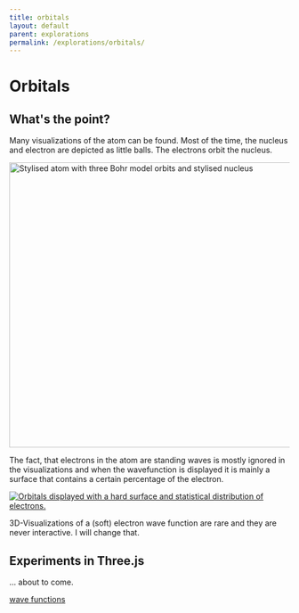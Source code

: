 ```yaml
---
title: orbitals
layout: default
parent: explorations
permalink: /explorations/orbitals/
---
```


# Orbitals

## What's the point?

Many visualizations of the atom can be found. Most of the time, the nucleus and electron are depicted as little balls. The electrons orbit the nucleus. 


<a title="SVG by Indolences.
Recoloring and ironing out some glitches done by Rainer Klute., CC BY-SA 3.0 &lt;http://creativecommons.org/licenses/by-sa/3.0/&gt;, via Wikimedia Commons" href="https://commons.wikimedia.org/wiki/File:Stylised_atom_with_three_Bohr_model_orbits_and_stylised_nucleus.svg"><img width="512" alt="Stylised atom with three Bohr model orbits and stylised nucleus" src="https://upload.wikimedia.org/wikipedia/commons/thumb/6/6f/Stylised_atom_with_three_Bohr_model_orbits_and_stylised_nucleus.svg/512px-Stylised_atom_with_three_Bohr_model_orbits_and_stylised_nucleus.svg.png"></a>


The fact, that electrons in the atom are standing waves is mostly ignored in the visualizations and when the wavefunction is displayed it is mainly a surface that contains a certain percentage of the electron.

<a href="https://commons.wikimedia.org/wiki/File:AOs-3D-dots.png#/media/Datei:AOs-3D-dots.png"><img src="https://upload.wikimedia.org/wikipedia/commons/thumb/9/9b/AOs-3D-dots.png/1200px-AOs-3D-dots.png" alt="Orbitals displayed with a hard surface and statistical distribution of electrons."></a>

3D-Visualizations of a (soft) electron wave function are rare and they are never interactive.
I will change that.

## Experiments in Three.js

... about to come.

[wave functions](http://hyperphysics.phy-astr.gsu.edu/hbase/quantum/hydwf.html)